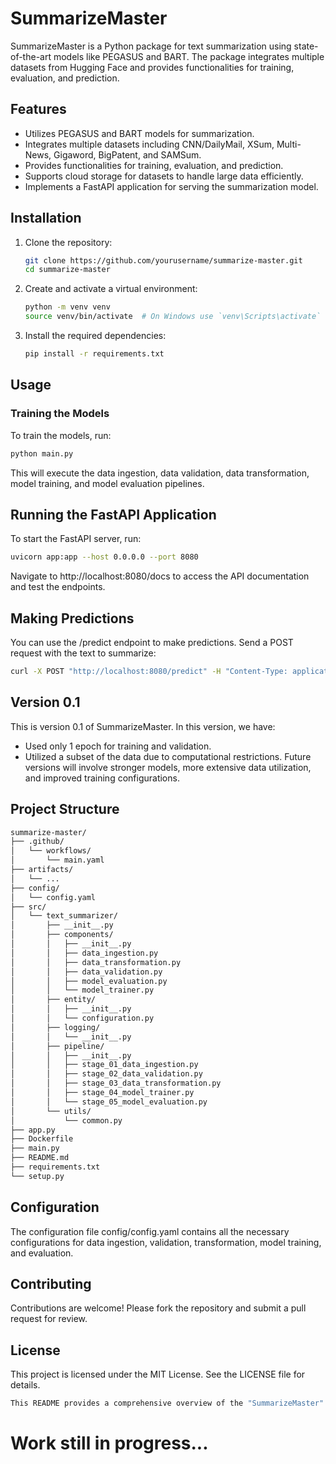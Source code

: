# SummarizeMaster

SummarizeMaster is a Python package for text summarization using state-of-the-art models like PEGASUS and BART. The package integrates multiple datasets from Hugging Face and provides functionalities for training, evaluation, and prediction.

## Features

- Utilizes PEGASUS and BART models for summarization.
- Integrates multiple datasets including CNN/DailyMail, XSum, Multi-News, Gigaword, BigPatent, and SAMSum.
- Provides functionalities for training, evaluation, and prediction.
- Supports cloud storage for datasets to handle large data efficiently.
- Implements a FastAPI application for serving the summarization model.

## Installation

1. Clone the repository:
    ```bash
    git clone https://github.com/yourusername/summarize-master.git
    cd summarize-master
    ```

2. Create and activate a virtual environment:
    ```bash
    python -m venv venv
    source venv/bin/activate  # On Windows use `venv\Scripts\activate`
    ```

3. Install the required dependencies:
    ```bash
    pip install -r requirements.txt
    ```

## Usage

### Training the Models

To train the models, run:
```bash
python main.py
```
This will execute the data ingestion, data validation, data transformation, model training, and model evaluation pipelines.

## Running the FastAPI Application
To start the FastAPI server, run:
```bash
uvicorn app:app --host 0.0.0.0 --port 8080
```

Navigate to http://localhost:8080/docs to access the API documentation and test the endpoints.

## Making Predictions
You can use the /predict endpoint to make predictions. Send a POST request with the text to summarize:
```bash
curl -X POST "http://localhost:8080/predict" -H "Content-Type: application/json" -d '{"text": "Your text here"}'
```
## Version 0.1
This is version 0.1 of SummarizeMaster. In this version, we have:

- Used only 1 epoch for training and validation.
- Utilized a subset of the data due to computational restrictions.
Future versions will involve stronger models, more extensive data utilization, and improved training configurations.

## Project Structure
```bash
summarize-master/
├── .github/
│   └── workflows/
│       └── main.yaml
├── artifacts/
│   └── ...
├── config/
│   └── config.yaml
├── src/
│   └── text_summarizer/
│       ├── __init__.py
│       ├── components/
│       │   ├── __init__.py
│       │   ├── data_ingestion.py
│       │   ├── data_transformation.py
│       │   ├── data_validation.py
│       │   ├── model_evaluation.py
│       │   └── model_trainer.py
│       ├── entity/
│       │   ├── __init__.py
│       │   └── configuration.py
│       ├── logging/
│       │   └── __init__.py
│       ├── pipeline/
│       │   ├── __init__.py
│       │   ├── stage_01_data_ingestion.py
│       │   ├── stage_02_data_validation.py
│       │   ├── stage_03_data_transformation.py
│       │   ├── stage_04_model_trainer.py
│       │   └── stage_05_model_evaluation.py
│       └── utils/
│           └── common.py
├── app.py
├── Dockerfile
├── main.py
├── README.md
├── requirements.txt
└── setup.py
```

## Configuration
The configuration file config/config.yaml contains all the necessary configurations for data ingestion, validation, transformation, model training, and evaluation.

## Contributing
Contributions are welcome! Please fork the repository and submit a pull request for review.

## License
This project is licensed under the MIT License. See the LICENSE file for details.
```bash
This README provides a comprehensive overview of the "SummarizeMaster" project, guiding users through installation, usage, and understanding the project structure.
```

# Work still in progress...
